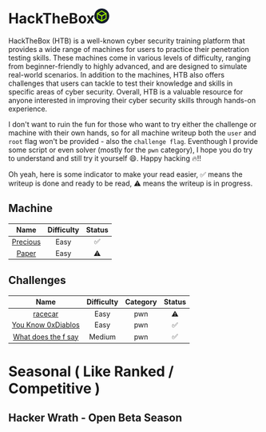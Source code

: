 <h1>HackTheBox<a href=https://www.hackthebox.com/><img src="htb-logo.png" width=30px></a></h1>

HackTheBox (HTB) is a well-known cyber security training platform that provides a wide range of machines for users to practice their penetration testing skills. These machines come in various levels of difficulty, ranging from beginner-friendly to highly advanced, and are designed to simulate real-world scenarios. In addition to the machines, HTB also offers challenges that users can tackle to test their knowledge and skills in specific areas of cyber security. Overall, HTB is a valuable resource for anyone interested in improving their cyber security skills through hands-on experience.

I don't want to ruin the fun for those who want to try either the challenge or machine with their own hands, so for all machine writeup both the `user` and `root` flag won't be provided - also the `challenge flag`. Eventhough I provide some script or even solver (mostly for the `pwn` category), I hope you do try to understand and still try it yourself :smile:. Happy hacking :fire:!!

Oh yeah, here is some indicator to make your read easier,
:white_check_mark: means the writeup is done and ready to be read, :warning: means the writeup is in progress.

## Machine

| **Name** | **Difficulty** | **Status** | 
| :---: | :---: | :---: |
| [Precious](./Box/Precious/)| Easy | :white_check_mark:|
| [Paper](./Box/Paper/) | Easy | :warning: | 

## Challenges

| **Name** | **Difficulty** | **Category** |**Status** |
| :---: | :---: | :---: | :---: |
| [racecar](./Challenges/Racecar/) | Easy | pwn | :warning: |
| [You Know 0xDiablos](./Challenges/You%20Know%200xDiablos/) | Easy | pwn | :white_check_mark: |
| [What does the f say](./Challenges/What%20does%20the%20f%20say/) | Medium | pwn | :white_check_mark: |

# Seasonal ( Like Ranked / Competitive )

## Hacker Wrath - Open Beta Season